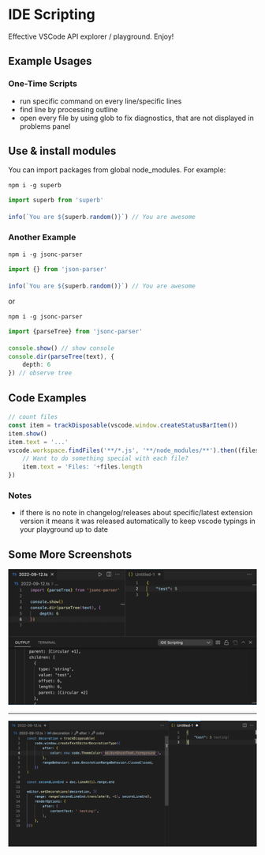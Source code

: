 # IDE Scripting

Effective VSCode API explorer / playground. Enjoy!

## Example Usages

### One-Time Scripts

- run specific command on every line/specific lines
- find line by processing outline
- open every file by using glob to fix diagnostics, that are not displayed in problems panel

## Use & install modules

You can import packages from global node_modules. For example:

```console
npm i -g superb
```

```ts
import superb from 'superb'

info(`You are ${superb.random()}`) // You are awesome
```

### Another Example

```console
npm i -g jsonc-parser
```

```ts
import {} from 'json-parser'

info(`You are ${superb.random()}`) // You are awesome
```

or

```console
npm i -g jsonc-parser
```

```ts
import {parseTree} from 'jsonc-parser'

console.show() // show console
console.dir(parseTree(text), {
    depth: 6
}) // observe tree
```

## Code Examples

```ts
// count files
const item = trackDisposable(vscode.window.createStatusBarItem())
item.show()
item.text = '...'
vscode.workspace.findFiles('**/*.js', '**/node_modules/**').then((files) => {
    // Want to do something special with each file?
    item.text = 'Files: '+files.length
})
```

### Notes

- if there is no note in changelog/releases about specific/latest extension version it means it was released automatically to keep vscode typings in your playground up to date

## Some More Screenshots

![screenshot-1](assets/screenshot-1.png)

---

![screenshot-2](assets/screenshot-2.png)
